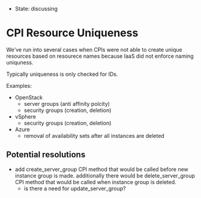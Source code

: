 - State: discussing

# CPI Resource Uniqueness

We've run into several cases when CPIs were not able to create unique resources based on resourece names because IaaS did not enforce naming uniquness.

Typically uniqueness is only checked for IDs.

Examples:

- OpenStack
  - server groups (anti affinity polcity)
  - security groups (creation, deletion)
- vSphere
  - security groups (creation, deletion)
- Azure
  - removal of availability sets after all instances are deleted

## Potential resolutions

- add create_server_group CPI method that would be called before new instance group is made. additionally there would be delete_server_group CPI method that would be called when instance group is deleted.
  - is there a need for update_server_group?
